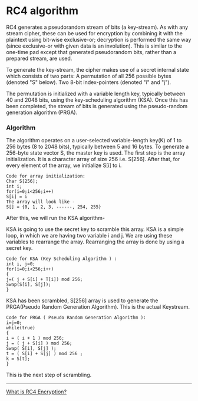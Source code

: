 # RC4 algorithm

RC4 generates a pseudorandom stream of bits (a key-stream). As with any stream cipher,
these can be used for encryption by combining it with the plaintext using bit-wise exclusive-or;
decryption is performed the same way (since exclusive-or with given data is an involution).
This is similar to the one-time pad except that generated pseudorandom bits, rather than a prepared stream, are used.

To generate the key-stream, the cipher makes use of a secret internal state which consists of two parts:
A permutation of all 256 possible bytes (denoted "S" below).
Two 8-bit index-pointers (denoted "i" and "j").

The permutation is initialized with a variable length key, typically between 40 and 2048 bits,
using the key-scheduling algorithm (KSA). Once this has been completed, the stream of bits is
generated using the pseudo-random generation algorithm (PRGA).

### Algorithm

The algorithm operates on a user-selected variable-length key(K) of 1 to 256 bytes (8 to 2048 bits), typically between 5
and 16 bytes. To generate a 256-byte state vector S, the master key is used.
The first step is the array initialization. It is a character array of size 256 i.e. S[256]. After that, for every
element of the array, we initialize S[i] to i.

```
Code for array initialization:
Char S[256];
int i;
for(i=0;i<256;i++)
S[i] = i
The array will look like -
S[] = {0, 1, 2, 3, ------, 254, 255}
```


After this, we will run the KSA algorithm-

KSA is going to use the secret key to scramble this array. KSA is a simple loop, in which we are having two variable i
and j. We are using these variables to rearrange the array. Rearranging the array is done by using a secret key.

```
Code for KSA (Key Scheduling Algorithm ) :
int i, j=0;
for(i=0;i<256;i++)
{
j=( j + S[i] + T[i]) mod 256;
Swap(S[i], S[j]);
}
```

KSA has been scrambled, S[256] array is used to generate the PRGA(Pseudo Random Generation Algorithm). This is the
actual Keystream.

```
Code for PRGA ( Pseudo Random Generation Algorithm ):
i=j=0;
while(true)
{
i = ( i + 1 ) mod 256;
j = ( j + S[i] ) mod 256;
Swap( S[i], S[j] );
t = ( S[i] + S[j] ) mod 256 ;
k = S[t];
}
```

This is the next step of scrambling.

---
[What is RC4 Encryption?](https://www.geeksforgeeks.org/what-is-rc4-encryption/)
